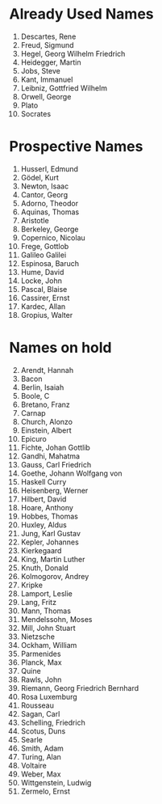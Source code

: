 # Already Used Names

1. Descartes, Rene
1. Freud, Sigmund
1. Hegel, Georg Wilhelm Friedrich
1. Heidegger, Martin
1. Jobs, Steve
1. Kant, Immanuel
1. Leibniz, Gottfried Wilhelm
1. Orwell, George
1. Plato
1. Socrates


# Prospective Names

1. Husserl, Edmund
1. Gödel, Kurt
1. Newton, Isaac
1. Cantor, Georg
1. Adorno, Theodor
1. Aquinas, Thomas
1. Aristotle
1. Berkeley, George
1. Copernico, Nicolau
1. Frege, Gottlob
1. Galileo Galilei
1. Espinosa, Baruch
1. Hume, David
1. Locke, John
1. Pascal, Blaise
2. Cassirer, Ernst
3. Kardec, Allan
4. Gropius, Walter

# Names on hold

2. Arendt, Hannah
3. Bacon
4. Berlin, Isaiah
5. Boole, C
6. Bretano, Franz
7. Carnap
8. Church, Alonzo
9. Einstein, Albert
10. Epicuro
11. Fichte, Johan Gottlib
12. Gandhi, Mahatma  
13. Gauss, Carl Friedrich
14. Goethe, Johann Wolfgang von
15. Haskell Curry
16. Heisenberg, Werner
17. Hilbert, David
18. Hoare, Anthony
19. Hobbes, Thomas
20. Huxley, Aldus
21. Jung, Karl Gustav 
22. Kepler, Johannes
23. Kierkegaard
24. King, Martin Luther
25. Knuth, Donald
26. Kolmogorov, Andrey
27. Kripke
28. Lamport, Leslie
29. Lang, Fritz
30. Mann, Thomas
31. Mendelssohn, Moses
32. Mill, John Stuart
33. Nietzsche
34. Ockham, William
35. Parmenides
36. Planck, Max
37. Quine
38. Rawls, John
39. Riemann, Georg Friedrich Bernhard
40. Rosa Luxemburg
41. Rousseau
42. Sagan, Carl
43. Schelling, Friedrich
44. Scotus, Duns
45. Searle
46. Smith, Adam
47. Turing, Alan
48. Voltaire
49. Weber, Max
50. Wittgenstein, Ludwig
51. Zermelo, Ernst